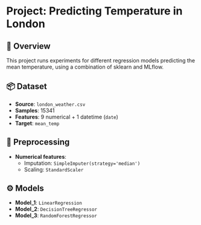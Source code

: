 # Project: Predicting Temperature in London

## 📌 Overview

This project runs experiments for different regression models predicting the mean temperature, using a combination of sklearn and MLflow.

## 📦 Dataset

- **Source**: `london_weather.csv`
- **Samples**: 15341
- **Features**: 9 numerical + 1 datetime (`date`)
- **Target**: `mean_temp`

## 🧪 Preprocessing

- **Numerical features**:
  - Imputation: `SimpleImputer(strategy='median')`
  - Scaling: `StandardScaler`

## ⚙️ Models

- **Model_1**: `LinearRegression`
- **Model_2**: `DecisionTreeRegressor`
- **Model_3**: `RandomForestRegressor`
